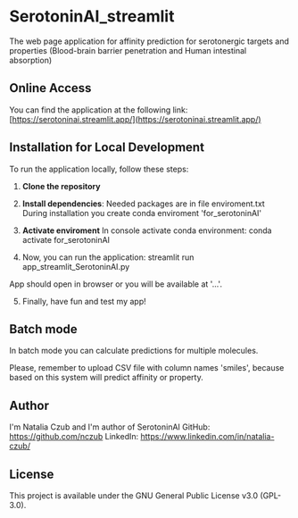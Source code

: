 # SerotoninAI_streamlit

The web page application for affinity prediction for serotonergic targets and properties (Blood-brain barrier penetration and Human intestinal absorption)

## Online Access
You can find the application at the following link:
[https://serotoninai.streamlit.app/](https://serotoninai.streamlit.app/)

## Installation for Local Development

To run the application locally, follow these steps:
1. **Clone the repository**
2. **Install dependencies**:
Needed packages are in file enviroment.txt
During installation you create conda enviroment 'for_serotoninAI'

3. **Activate enviroment**
In console activate conda environment:
conda activate for_serotoninAI

4. Now, you can run the application:
streamlit run app_streamlit_SerotoninAI.py

App should open in browser or you will be available at '...'.

5. Finally, have fun and test my app!


## Batch mode
In batch mode you can calculate predictions for multiple molecules.

Please, remember to upload CSV file with column names 'smiles', because based on this system will predict affinity or property.

## Author
I'm Natalia Czub and I'm author of SerotoninAI
GitHub: https://github.com/nczub
LinkedIn: https://www.linkedin.com/in/natalia-czub/

## License

This project is available under the GNU General Public License v3.0 (GPL-3.0).
